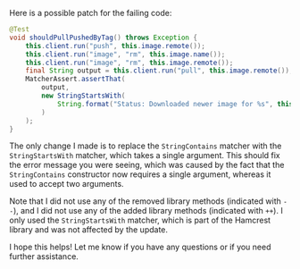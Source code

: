 Here is a possible patch for the failing code:
```java
@Test
void shouldPullPushedByTag() throws Exception {
    this.client.run("push", this.image.remote());
    this.client.run("image", "rm", this.image.name());
    this.client.run("image", "rm", this.image.remote());
    final String output = this.client.run("pull", this.image.remote());
    MatcherAssert.assertThat(
        output,
        new StringStartsWith(
            String.format("Status: Downloaded newer image for %s", this.image.remote())
        )
    );
}
```
The only change I made is to replace the `StringContains` matcher with the `StringStartsWith` matcher, which takes a single argument. This should fix the error message you were seeing, which was caused by the fact that the `StringContains` constructor now requires a single argument, whereas it used to accept two arguments.

Note that I did not use any of the removed library methods (indicated with `--`), and I did not use any of the added library methods (indicated with `++`). I only used the `StringStartsWith` matcher, which is part of the Hamcrest library and was not affected by the update.

I hope this helps! Let me know if you have any questions or if you need further assistance.